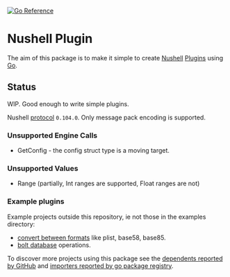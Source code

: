 [![Go Reference](https://pkg.go.dev/badge/github.com/ainvaltin/nu-plugin.svg)](https://pkg.go.dev/github.com/ainvaltin/nu-plugin)

# Nushell Plugin

The aim of this package is to make it simple to create 
[Nushell](https://www.nushell.sh/)
[Plugins](https://www.nushell.sh/contributor-book/plugins.html) 
using [Go](https://go.dev/).

## Status

WIP. Good enough to write simple plugins.

Nushell [protocol](https://www.nushell.sh/contributor-book/plugin_protocol_reference.html)
`0.104.0`. Only message pack encoding is supported.

### Unsupported Engine Calls
- GetConfig - the config struct type is a moving target.

### Unsupported Values
- Range (partially, Int ranges are supported, Float ranges are not)

### Example plugins

Example projects outside this repository, ie not those in the examples directory:

- [convert between formats](https://github.com/ainvaltin/nu_plugin_plist) like plist, base58, base85.
- [bolt database](https://github.com/ainvaltin/nu_plugin_boltdb) operations.

To discover more projects using this package see the 
[dependents reported by GitHub](https://github.com/ainvaltin/nu-plugin/network/dependents)
and 
[importers reported by go package registry](https://pkg.go.dev/github.com/ainvaltin/nu-plugin?tab=importedby).
